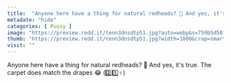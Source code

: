 ```yaml
---
title:  "Anyone here have a thing for natural redheads? 🥵 And yes, it's true. The carpet does match the drapes 😂 (2️⃣1️⃣♀️)"
metadate: "hide"
categories: [ Pussy ]
image: "https://preview.redd.it/tenn3dnsdtp51.jpg?auto=webp&s=759b5d58f5bd8fa2ae2673878080fa971d5d31f5"
thumb: "https://preview.redd.it/tenn3dnsdtp51.jpg?width=1080&crop=smart&auto=webp&s=29bd58a0a3e30cd427d470ae6b6b556b4fbc8a3c"
visit: ""
---
```

Anyone here have a thing for natural redheads? 🥵 And yes, it's true. The carpet does match the drapes 😂 (2️⃣1️⃣♀️)
